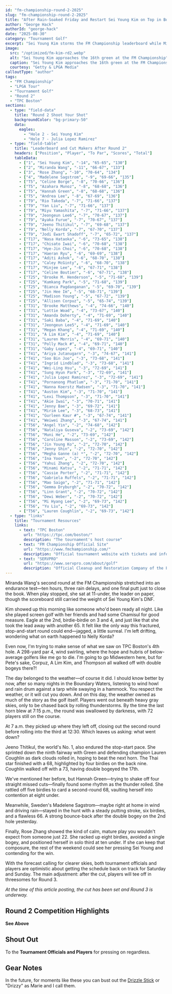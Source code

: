 ```yaml
---
id: "fm-championship-round-2-2025"
slug: "fm-championship-round-2-2025"
title: "After Rain-Soaked Friday and Restart Sei Young Kim on Top in Boston"
author: "George Hack"
authorId: "george-hack"
date: "2025-08-30"
category: "Tournament Golf"
excerpt: "Sei Young Kim storms the FM Championship leaderboard while Miranda Wang survives 10 hours of rain delays. Swirling winds and late-night finishes made the second round of the FM Championship an endurance test."
image:
  src: "/optimized/fm-kim-rd2.webp"
  alt: "Sei Young Kim approaches the 16th green at the FM Championship"
  caption: "Sei Young Kim approaches the 16th green at the FM Championship"
  courtesy: "Getty & LPGA Media"
calloutType: "author"
tags:
  - "FM Championship"
  - "LPGA Tour"
  - "Tournament Golf"
  - "Round 2"
  - "TPC Boston"
sections:
  - type: "field-data"
    title: "Round 2 Shoot Your Shot"
    backgroundColor: "bg-primary-50"
    data:
      eagles:
        - "Hole 2 - Sei Young Kim"
        - "Hole 7 - Julia Lopez Ramirez"
  - type: "field-table"
    title: "Leaderboard and Cut Makers After Round 2"
    headers: ["Position", "Player", "To Par", "Scores", "Total"]
    tableData:
      - ["1", "Sei Young Kim", "-14", "65-65", "130"]
      - ["2", "Miranda Wang", "-11", "66-67", "133"]
      - ["3", "Rose Zhang", "-10", "70-64", "134"]
      - ["4", "Madelene Sagstrom", "-9", "69-66", "135"]
      - ["T5", "Celine Borge", "-8", "70-66", "136"]
      - ["T5", "Azahara Munoz", "-8", "68-68", "136"]
      - ["T5", "Hannah Green", "-8", "68-68", "136"]
      - ["T5", "Andrea Lee", "-8", "67-69", "136"]
      - ["T9", "Rio Takeda", "-7", "71-66", "137"]
      - ["T9", "Yan Liu", "-7", "71-66", "137"]
      - ["T9", "Miyu Yamashita", "-7", "71-66", "137"]
      - ["T9", "Jeongeun Lee6", "-7", "70-67", "137"]
      - ["T9", "Ayaka Furue", "-7", "70-67", "137"]
      - ["T9", "Jeeno Thitikul", "-7", "69-68", "137"]
      - ["T9", "Nelly Korda", "-7", "67-70", "137"]
      - ["T9", "Jodi Ewart Shadoff", "-7", "65-72", "137"]
      - ["T17", "Nasa Hataoka", "-6", "73-65", "138"]
      - ["T17", "Chisato Iwai", "-6", "70-68", "138"]
      - ["T17", "Hye-Jin Choi", "-6", "70-68", "138"]
      - ["T17", "Haeran Ryu", "-6", "69-69", "138"]
      - ["T17", "Aditi Ashok", "-6", "68-70", "138"]
      - ["T17", "Caley McGinty", "-6", "68-70", "138"]
      - ["T17", "Minjee Lee", "-6", "67-71", "138"]
      - ["T17", "Celine Boutier", "-6", "67-71", "138"]
      - ["T25", "Brooke M. Henderson", "-5", "71-68", "139"]
      - ["T25", "Kumkang Park", "-5", "71-68", "139"]
      - ["T25", "Bianca Pagdanganan", "-5", "69-70", "139"]
      - ["T25", "Jin Hee Im", "-5", "68-71", "139"]
      - ["T25", "Madison Young", "-5", "67-72", "139"]
      - ["T25", "Allisen Corpuz", "-5", "65-74", "139"]
      - ["T31", "Brooke Matthews", "-4", "74-66", "140"]
      - ["T31", "Lottie Woad", "-4", "73-67", "140"]
      - ["T31", "Amanda Doherty", "-4", "71-69", "140"]
      - ["T31", "Saki Baba", "-4", "71-69", "140"]
      - ["T31", "Jeongeun Lee5", "-4", "71-69", "140"]
      - ["T31", "Megan Khang", "-4", "71-69", "140"]
      - ["T31", "A Lim Kim", "-4", "71-69", "140"]
      - ["T31", "Lauren Morris", "-4", "69-71", "140"]
      - ["T31", "Polly Mack #", "-4", "69-71", "140"]
      - ["T31", "Gaby Lopez", "-4", "69-71", "140"]
      - ["T41", "Ariya Jutanugarn", "-3", "74-67", "141"]
      - ["T41", "Soo Bin Joo", "-3", "73-68", "141"]
      - ["T41", "Ingrid Lindblad", "-3", "73-68", "141"]
      - ["T41", "Wei-Ling Hsu", "-3", "72-69", "141"]
      - ["T41", "Sung Hyun Park", "-3", "72-69", "141"]
      - ["T41", "Julia Lopez Ramirez", "-3", "72-69", "141"]
      - ["T41", "Pornanong Phatlum", "-3", "71-70", "141"]
      - ["T41", "Nanna Koerstz Madsen", "-3", "71-70", "141"]
      - ["T41", "Auston Kim", "-3", "71-70", "141"]
      - ["T41", "Lexi Thompson", "-3", "71-70", "141"]
      - ["T41", "Akie Iwai", "-3", "70-71", "141"]
      - ["T41", "Jenny Bae", "-3", "69-72", "141"]
      - ["T41", "Mirim Lee", "-3", "68-73", "141"]
      - ["T41", "Gurleen Kaur #", "-3", "67-74", "141"]
      - ["T41", "Weiwei Zhang", "-3", "67-74", "141"]
      - ["T56", "Angel Yin", "-2", "74-68", "142"]
      - ["T56", "Nataliya Guseva", "-2", "73-69", "142"]
      - ["T56", "Muni He", "-2", "73-69", "142"]
      - ["T56", "Caroline Masson", "-2", "73-69", "142"]
      - ["T56", "Jin Young Ko", "-2", "72-70", "142"]
      - ["T56", "Jenny Shin", "-2", "72-70", "142"]
      - ["T56", "Megha Ganne (a) *", "-2", "72-70", "142"]
      - ["T56", "Ina Yoon", "-2", "72-70", "142"]
      - ["T56", "Yahui Zhang", "-2", "72-70", "142"]
      - ["T56", "Minami Katsu", "-2", "71-71", "142"]
      - ["T56", "Cassie Porter", "-2", "71-71", "142"]
      - ["T56", "Gabriela Ruffels", "-2", "71-71", "142"]
      - ["T56", "Mao Saigo", "-2", "71-71", "142"]
      - ["T56", "Gemma Dryburgh", "-2", "70-72", "142"]
      - ["T56", "Linn Grant", "-2", "70-72", "142"]
      - ["T56", "Dewi Weber", "-2", "70-72", "142"]
      - ["T56", "Mi Hyang Lee", "-2", "69-73", "142"]
      - ["T56", "Yu Liu", "-2", "69-73", "142"]
      - ["T56", "Lauren Coughlin", "-2", "69-73", "142"]
  - type: "links"
    title: "Tournament Resources"
    links:
      - text: "TPC Boston"
        url: "https://tpc.com/boston/"
        description: "The tournament's host course"
      - text: "FM Championship Official Site"
        url: "https://www.fmchampionship.com/"
        description: "Official tournament website with tickets and information"
      - text: "SERVPRO"
        url: "https://www.servpro.com/about/golf"
        description: "Official Cleanup and Restoration Company of the PGA TOUR"
---
```


Miranda Wang's second round at the FM Championship stretched into an endurance test—ten hours, three rain delays, and one final putt just to close the book. When play stopped, she sat at 11-under, the leader on paper, though the scoreboard still carried the weight of Sei Young Kim's DNF.

Kim showed up this morning like someone who'd been ready all night. Like she played screen golf with her friends and had some Chamisul for good measure. Eagle at the 2nd, birdie-birdie on 3 and 4, and just like that she took the lead away with another 65. It felt like the only way this fractured, stop-and-start round could end—jagged, a little surreal. I'm left drifting, wondering what on earth happened to Nelly Korda?

Even now, I'm trying to make sense of what we saw on TPC Boston's 4th hole. A 298-yard par 4, wind swirling, where the hope and hubris of below-average golfers like me go to die. I'm going to go Midwestern here, but for Pete's sake, Corpuz, A Lim Kim, and Thompson all walked off with double bogeys there?!

The day belonged to the weather—of course it did. I should know better by now, after so many nights in the Boundary Waters, listening to wind howl and rain drum against a tarp while swaying in a hammock. You respect the weather, or it will cut you down. And on this day, the weather owned as much of the story as the golf itself. Players went out beneath heavy gray skies, only to be chased back by rolling thunderstorms. By the time the last horn blew at 7:15 p.m., the round was swallowed by darkness, with 72 players still on the course.

At 7 a.m. they picked up where they left off, closing out the second round before rolling into the third at 12:30. Which leaves us asking: what went down?

Jeeno Thitikul, the world's No. 1, also endured the stop-start pace. She sprinted down the ninth fairway with Green and defending champion Lauren Coughlin as dark clouds rolled in, hoping to beat the next horn. The Thai star finished with a 68, highlighted by four birdies on the back nine. Coughlin walked off with a 73, having double bogeyed the 17th.

We've mentioned her before, but Hannah Green—trying to shake off four straight missed cuts—finally found some rhythm as the thunder rolled. She rattled off five birdies to card a second-round 68, vaulting herself into contention at eight under.

Meanwhile, Sweden's Madelene Sagstrom—maybe right at home in wind and driving rain—stayed in the hunt with a steady putting stroke, six birdies, and a flawless 66. A strong bounce-back after the double bogey on the 2nd hole yesterday.

Finally, Rose Zhang showed the kind of calm, mature play you wouldn't expect from someone just 22. She racked up eight birdies, avoided a single bogey, and positioned herself in solo third at ten under. If she can keep that composure, the rest of the weekend could see her pressing Sei Young and contending for the win.

With the forecast calling for clearer skies, both tournament officials and players are optimistic about getting the schedule back on track for Saturday and Sunday. The main adjustment: after the cut, players will tee off in threesomes for Round 3.

*At the time of this article posting, the cut has been set and Round 3 is underway.*

## Round 2 Competition Highlights

**See Above**

## Shout Out

To the **Tournament Officials and Players** for pressing on regardless.

## Gear Notes

In the future, for moments like these you can bust out the [Drizzle Stick](https://www.drizzlestik.com/) or "Drizzy" as Marie and I call them.
